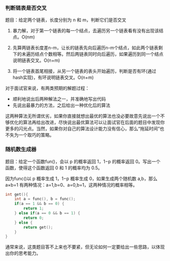 ### 判断链表是否交叉

题目：给定两个链表，长度分别为 n 和 m，判断它们是否交叉

1. 暴力解，对于第一个链表的每一个结点，去遍历另一个链表看有没有出现该结点。O(nm)

2. 先算两链表长度差n-m，让长的链表先向后遍历n-m个结点，如此两个链表剩下的未遍历结点个数相等。然后两链表同时向后遍历，如果遍历到同一个结点说明链表交叉。O(n+m)
3. 将一个链表首尾相接，从另一个链表的表头开始遍历，判断是否有环(通过hash实现)，有环说明链表交叉。O(n+m)

对于面试官来说，有两类预期的解题过程： 

- 顺利地说出后两种解法之一，并准确地写出代码 
- 先说出最暴力的方法，之后给出一种优化后的算法 

这两种算法无所谓优劣，如果你直接就想出最优的算法也没必要故意先说出一个不够优化的算法再给出改进，尽快说出最优算法可以让面试官在后面的题目中发现你更多的闪光点。当然，如果你对自己的算法设计能力没有信心，那么“拖延时间”也不失为一个取巧的策略。

### 随机数生成器

题目：给定一个函数fun()，会以 p 的概率返回 1，1−p 的概率返回 0。写出一个函数，使得这个函数返回 0 和 1 的概率均为 0.5。

因为func()以 p 概率生成 1，1−p 概率生成 0，如果生成两个随机数 a,b，那么 a×b=1 有两种情况：a=1,b=0、a=0,b=1，这两种情况的概率相等。

```cpp
int get(){
    int a = func(), b = func();
    if(a == 1 && b == 0) {
        return 1;
    } else if(a == 0 && b == 1) {
        return 0;
    } else {
        return get();
    }
}
```

通常来说，这类题目答不上来也不要紧，但无论如何一定要给出一些思路，以体现出你的思考能力。